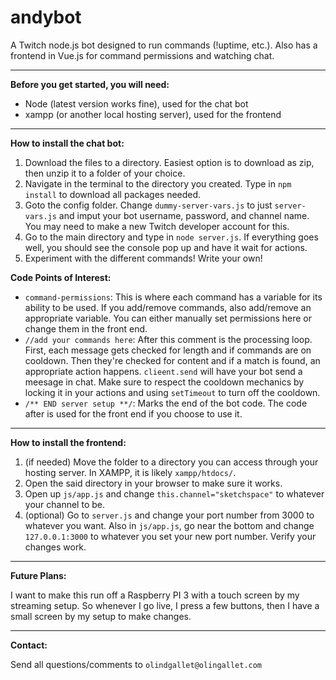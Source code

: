 # andybot
A Twitch node.js bot designed to run commands (!uptime, etc.).  Also has a frontend in Vue.js for command permissions and watching chat.
___
**Before you get started, you will need:**
* Node (latest version works fine), used for the chat bot
* xampp (or another local hosting server), used for the frontend
___
**How to install the chat bot:**
1. Download the files to a directory.  Easiest option is to download as zip, then unzip it to a folder of your choice.
2. Navigate in the terminal to the directory you created.  Type in `npm install` to download all packages needed.
3. Goto the config folder.  Change `dummy-server-vars.js` to just `server-vars.js` and imput your bot username, password, and channel name.  You may need to make a new Twitch developer account for this.
4. Go to the main directory and type in `node server.js`.  If everything goes well, you should see the console pop up and have it wait for actions.
5. Experiment with the different commands!  Write your own!

**Code Points of Interest:**

* `command-permissions`: This is where each command has a variable for its ability to be used.  If you add/remove commands, also add/remove an appropriate variable.  You can either manually set permissions here or change them in the front end.
* `//add your commands here`: After this comment is the processing loop.  First, each message gets checked for length and if commands are on cooldown.  Then they're checked for content and if a match is found, an appropriate action happens.  `clieent.send` will have your bot send a meesage in chat.  Make sure to respect the cooldown mechanics by locking it in your actions and using `setTimeout` to turn off the cooldown.
* `/** END server setup **/`: Marks the end of the bot code.  The code after is used for the front end if you choose to use it.
___
**How to install the frontend:**
1. (if needed) Move the folder to a directory you can access through your hosting server.  In XAMPP, it is likely `xampp/htdocs/`.
2. Open the said directory in your browser to make sure it works.
3. Open up `js/app.js` and change `this.channel="sketchspace"` to whatever your channel to be.
4. (optional) Go to `server.js` and change your port number from 3000 to whatever you want.  Also in `js/app.js`, go near the bottom and change `127.0.0.1:3000` to whatever you set your new port number.  Verify your changes work.
___
**Future Plans:**

I want to make this run off a Raspberry PI 3 with a touch screen by my streaming setup.  So whenever I go live, I press a few buttons, then I have a small screen by my setup to make changes.
___
**Contact:**

Send all questions/comments to `olindgallet@olingallet.com`
